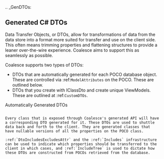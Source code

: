 
.. _GenDTOs:

Generated C# DTOs
-----------------

Data Transfer Objects, or DTOs, allow for transformations of data from the data store into a format more suited for transfer and use on the client side. This often means trimming properties and flattening structures to provide a leaner over-the-wire experience. Coalesce aims to support this as seamlessly as possible.

Coalesce supports two types of DTOs:

-  DTOs that are automatically generated for each POCO database object.
   These are controlled via :ref:`ModelAttributes` on the POCO. These are outlined below.
-  DTOs that you create with IClassDto and create unique ViewModels. These are outlined at :ref:`CustomDTOs`.


Automatically Generated DTOs
~~~~~~~~~~~~~~~~~~~~~~~~~~~~

Every class that is exposed through Coalesce's generated API will have a corresponding DTO generated for it. These DTOs are used to shuttle data back and forth to the client. They are generated classes that have nullable versions of all the properties on the POCO class.

:ref:`DtoIncludesExcludesAttr` and the :ref:`Includes` infrastructure can be used to indicate which properties should be transferred to the client in which cases, and :ref:`IncludeTree` is used to dictate how these DTOs are constructed from POCOs retrieved from the database.

